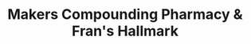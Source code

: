 ---
title: "Makers Compounding Pharmacy & Fran's Hallmark"
url: /mount-vernon/makers-compounding-pharmacy-and-frans-hallmark/
shop: office supplies
---